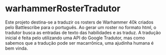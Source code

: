 # warhammerRosterTradutor
Este projeto destina-se a traduzir os rosters de Warhammer 40k criados pelo Battlescribe para o português.
Ao gerar um roster no formato html, o tradutor busca as entradas de texto das habilidades e as traduz. A tradução inicial é feita pelo utilizando uma API do Google Tradutor, mas como sabemos que a tradução pode ser macarrônica, uma ajudinha humana é bem vinda.
